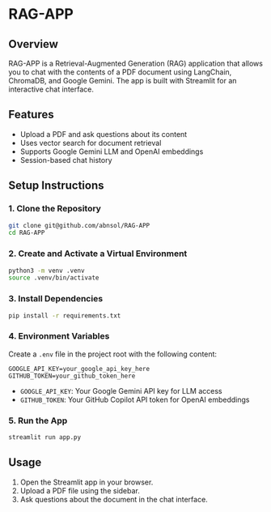 # RAG-APP

## Overview
RAG-APP is a Retrieval-Augmented Generation (RAG) application that allows you to chat with the contents of a PDF document using LangChain, ChromaDB, and Google Gemini. The app is built with Streamlit for an interactive chat interface.

## Features
- Upload a PDF and ask questions about its content
- Uses vector search for document retrieval
- Supports Google Gemini LLM and OpenAI embeddings
- Session-based chat history

## Setup Instructions

### 1. Clone the Repository
```bash
git clone git@github.com/abnsol/RAG-APP
cd RAG-APP
```

### 2. Create and Activate a Virtual Environment
```bash
python3 -m venv .venv
source .venv/bin/activate
```

### 3. Install Dependencies
```bash
pip install -r requirements.txt
```

### 4. Environment Variables
Create a `.env` file in the project root with the following content:

```
GOOGLE_API_KEY=your_google_api_key_here
GITHUB_TOKEN=your_github_token_here
```

- `GOOGLE_API_KEY`: Your Google Gemini API key for LLM access
- `GITHUB_TOKEN`: Your GitHub Copilot API token for OpenAI embeddings

### 5. Run the App
```bash
streamlit run app.py
```

## Usage
1. Open the Streamlit app in your browser.
2. Upload a PDF file using the sidebar.
3. Ask questions about the document in the chat interface.


